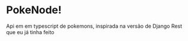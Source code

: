 # PokeNode!
Api em em typescript de pokemons, inspirada na versão de Django Rest que eu já tinha feito
